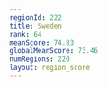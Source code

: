 ```yaml
---
regionId: 222
title: Sweden
rank: 64
meanScore: 74.83
globalMeanScore: 73.46
numRegions: 220
layout: region_score
---
```

